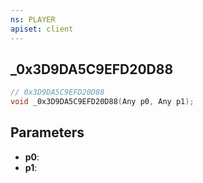 ```yaml
---
ns: PLAYER
apiset: client
---
```

## _0x3D9DA5C9EFD20D88

```c
// 0x3D9DA5C9EFD20D88
void _0x3D9DA5C9EFD20D88(Any p0, Any p1);
```


## Parameters
* **p0**:
* **p1**: